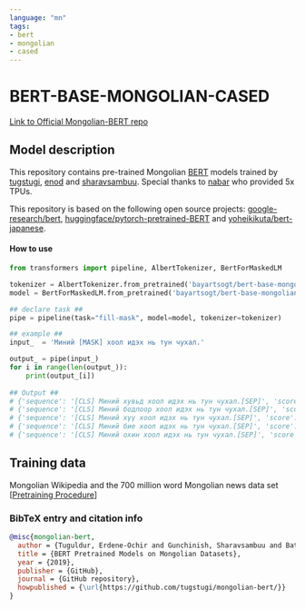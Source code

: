 ```yaml
---
language: "mn"
tags:
- bert
- mongolian
- cased
---
```


# BERT-BASE-MONGOLIAN-CASED
[Link to Official Mongolian-BERT repo](https://github.com/tugstugi/mongolian-bert)

## Model description
This repository contains pre-trained Mongolian [BERT](https://arxiv.org/abs/1810.04805) models trained by [tugstugi](https://github.com/tugstugi), [enod](https://github.com/enod) and [sharavsambuu](https://github.com/sharavsambuu).
Special thanks to [nabar](https://github.com/nabar) who provided 5x TPUs.

This repository is based on the following open source projects: [google-research/bert](https://github.com/google-research/bert/),
[huggingface/pytorch-pretrained-BERT](https://github.com/huggingface/pytorch-pretrained-BERT) and [yoheikikuta/bert-japanese](https://github.com/yoheikikuta/bert-japanese).

#### How to use

```python
from transformers import pipeline, AlbertTokenizer, BertForMaskedLM

tokenizer = AlbertTokenizer.from_pretrained('bayartsogt/bert-base-mongolian-cased')
model = BertForMaskedLM.from_pretrained('bayartsogt/bert-base-mongolian-cased')

## declare task ##
pipe = pipeline(task="fill-mask", model=model, tokenizer=tokenizer)

## example ##
input_  = 'Миний [MASK] хоол идэх нь тун чухал.'

output_ = pipe(input_)
for i in range(len(output_)):
    print(output_[i])
    
## Output ##
# {'sequence': '[CLS] Миний хувьд хоол идэх нь тун чухал.[SEP]', 'score': 0.8734784722328186, 'token': 95, 'token_str': '▁хувьд'}
# {'sequence': '[CLS] Миний бодлоор хоол идэх нь тун чухал.[SEP]', 'score': 0.09788835793733597, 'token': 6320, 'token_str': '▁бодлоор'}
# {'sequence': '[CLS] Миний хүү хоол идэх нь тун чухал.[SEP]', 'score': 0.0027510314248502254, 'token': 590, 'token_str': '▁хүү'}
# {'sequence': '[CLS] Миний бие хоол идэх нь тун чухал.[SEP]', 'score': 0.0014857524074614048, 'token': 267, 'token_str': '▁бие'}
# {'sequence': '[CLS] Миний охин хоол идэх нь тун чухал.[SEP]', 'score': 0.0013575413031503558, 'token': 1116, 'token_str': '▁охин'}

```


## Training data
Mongolian Wikipedia and the 700 million word Mongolian news data set  [[Pretraining Procedure](https://github.com/tugstugi/mongolian-bert#pre-training)]

### BibTeX entry and citation info

```bibtex
@misc{mongolian-bert,
  author = {Tuguldur, Erdene-Ochir and Gunchinish, Sharavsambuu and Bataa, Enkhbold},
  title = {BERT Pretrained Models on Mongolian Datasets},
  year = {2019},
  publisher = {GitHub},
  journal = {GitHub repository},
  howpublished = {\url{https://github.com/tugstugi/mongolian-bert/}}
}
```
